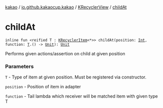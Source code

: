 [kakao](../../index.md) / [io.github.kakaocup.kakao](../index.md) / [KRecyclerView](index.md) / [childAt](./child-at.md)

# childAt

`inline fun <reified T : `[`KRecyclerItem`](../-k-recycler-item/index.md)`<*>> childAt(position: `[`Int`](https://kotlinlang.org/api/latest/jvm/stdlib/kotlin/-int/index.html)`, function: `[`T`](child-at.md#T)`.() -> `[`Unit`](https://kotlinlang.org/api/latest/jvm/stdlib/kotlin/-unit/index.html)`): `[`Unit`](https://kotlinlang.org/api/latest/jvm/stdlib/kotlin/-unit/index.html)

Performs given actions/assertion on child at given position

### Parameters

`T` - Type of item at given position. Must be registered via constructor.

`position` - Position of item in adapter

`function` - Tail lambda which receiver will be matched item with given type T
